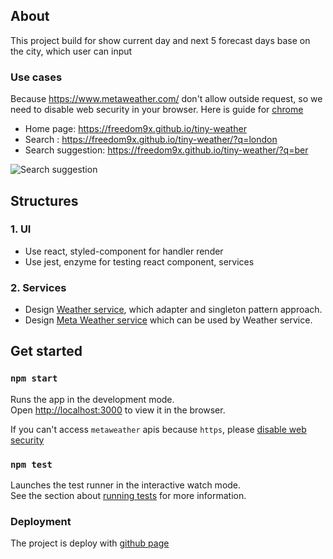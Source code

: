 
## About

This project build for show current day and next 5 forecast days base on the city, which user can input

### Use cases
Because https://www.metaweather.com/ don't allow outside request, so we need to disable web security in your browser. Here is guide for [chrome](https://stackoverflow.com/questions/3102819/disable-same-origin-policy-in-chrome) 

- Home page: https://freedom9x.github.io/tiny-weather
- Search :  https://freedom9x.github.io/tiny-weather/?q=london
- Search suggestion: https://freedom9x.github.io/tiny-weather/?q=ber

![Search suggestion][image1]


## Structures

### 1. UI
- Use react, styled-component for handler render
- Use jest, enzyme for testing react component, services

### 2. Services
- Design [Weather service](https://github.com/freedom9x/tiny-weather/blob/master/src/services/weatherService.js), which adapter and singleton pattern approach.
- Design [Meta Weather service](https://github.com/freedom9x/tiny-weather/blob/master/src/services/weatherService.js)  which can be used by Weather service.

## Get started

### `npm start`

Runs the app in the development mode.<br />
Open [http://localhost:3000](http://localhost:3000) to view it in the browser.

If you can't access `metaweather` apis because `https`, please [disable web security](https://stackoverflow.com/questions/3102819/disable-same-origin-policy-in-chrome) 

### `npm test`

Launches the test runner in the interactive watch mode.<br />
See the section about [running tests](https://facebook.github.io/create-react-app/docs/running-tests) for more information.

### Deployment

The project is deploy with [github page](https://pages.github.com/)

[image1]: https://user-images.githubusercontent.com/5037791/82836512-d1f42700-9ef0-11ea-8acf-75eb592f50d9.PNG
